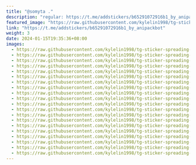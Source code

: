 ```yaml
---
title: "@somyta ."
description: "regular: https://t.me/addstickers/b65291072916b1_by_anipackbot"
featured_image: "https://raw.githubusercontent.com/kylelin1998/tg-sticker-spreading-worldwide-images/main/img/d9864979-f2fb-4f66-abe7-a98df9e00dfc.jpg"
link: "https://t.me/addstickers/b65291072916b1_by_anipackbot"
weight: 3
date: 2024-01-15T19:35:36+08:00
images:
  - https://raw.githubusercontent.com/kylelin1998/tg-sticker-spreading-worldwide-images/main/img/d9864979-f2fb-4f66-abe7-a98df9e00dfc.jpg
  - https://raw.githubusercontent.com/kylelin1998/tg-sticker-spreading-worldwide-images/main/img/ea78933b-4990-4d46-94a5-6c9c2765f2cb.jpg
  - https://raw.githubusercontent.com/kylelin1998/tg-sticker-spreading-worldwide-images/main/img/965e178d-ecb8-4dcb-a390-502f7220401d.jpg
  - https://raw.githubusercontent.com/kylelin1998/tg-sticker-spreading-worldwide-images/main/img/784cd49a-bd54-475c-acbf-157f610cc610.jpg
  - https://raw.githubusercontent.com/kylelin1998/tg-sticker-spreading-worldwide-images/main/img/edbb0b73-9741-4d0c-b047-2d25a05882d5.jpg
  - https://raw.githubusercontent.com/kylelin1998/tg-sticker-spreading-worldwide-images/main/img/af6df909-0e43-4b79-a88f-9aaff2de2d3d.jpg
  - https://raw.githubusercontent.com/kylelin1998/tg-sticker-spreading-worldwide-images/main/img/c7cccb37-c3c8-4c61-8789-0fe023c24e2f.jpg
  - https://raw.githubusercontent.com/kylelin1998/tg-sticker-spreading-worldwide-images/main/img/43d35dec-c073-40db-ada5-6aa2d405251d.jpg
  - https://raw.githubusercontent.com/kylelin1998/tg-sticker-spreading-worldwide-images/main/img/79ec69f9-7ffa-49a1-b25f-e0c3d772d809.jpg
  - https://raw.githubusercontent.com/kylelin1998/tg-sticker-spreading-worldwide-images/main/img/92e46b12-779f-42eb-8092-ad2018b73994.jpg
  - https://raw.githubusercontent.com/kylelin1998/tg-sticker-spreading-worldwide-images/main/img/7e5d0902-79e5-402f-a0e2-469ee5305b71.jpg
  - https://raw.githubusercontent.com/kylelin1998/tg-sticker-spreading-worldwide-images/main/img/b9ae4dfe-b0d1-452f-831b-5b1a12fa05de.jpg
  - https://raw.githubusercontent.com/kylelin1998/tg-sticker-spreading-worldwide-images/main/img/d0698534-62a1-4774-8f43-85375044bc08.jpg
  - https://raw.githubusercontent.com/kylelin1998/tg-sticker-spreading-worldwide-images/main/img/8c340842-b424-4f41-a1ae-33aacc0cc073.jpg
  - https://raw.githubusercontent.com/kylelin1998/tg-sticker-spreading-worldwide-images/main/img/b8a0b3b9-a7d8-4511-9d16-f3414937c99b.jpg
  - https://raw.githubusercontent.com/kylelin1998/tg-sticker-spreading-worldwide-images/main/img/4c7b0426-0af7-4099-b0cd-f52067a564be.jpg
  - https://raw.githubusercontent.com/kylelin1998/tg-sticker-spreading-worldwide-images/main/img/6c98570f-11ad-441c-b00d-513a0e2c3a58.jpg
  - https://raw.githubusercontent.com/kylelin1998/tg-sticker-spreading-worldwide-images/main/img/c22b2fff-cf6e-4527-84bc-c4374283ba6f.jpg
  - https://raw.githubusercontent.com/kylelin1998/tg-sticker-spreading-worldwide-images/main/img/a124534e-3fb1-4583-bb13-f51eea5f2e2a.jpg
  - https://raw.githubusercontent.com/kylelin1998/tg-sticker-spreading-worldwide-images/main/img/2b6100ef-81af-45c0-884b-1d21d6b346af.jpg
---
```

